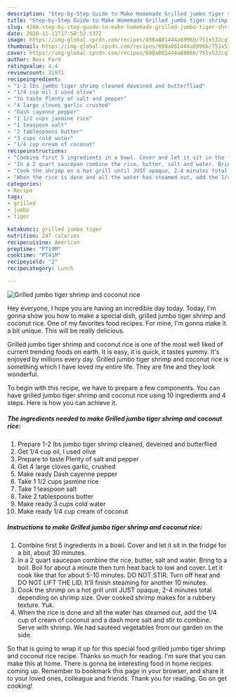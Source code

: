 ```yaml
---
description: "Step-by-Step Guide to Make Homemade Grilled jumbo tiger shrimp and coconut rice"
title: "Step-by-Step Guide to Make Homemade Grilled jumbo tiger shrimp and coconut rice"
slug: 4288-step-by-step-guide-to-make-homemade-grilled-jumbo-tiger-shrimp-and-coconut-rice
date: 2020-11-11T17:50:52.537Z
image: https://img-global.cpcdn.com/recipes/698a081444a8996b/751x532cq70/grilled-jumbo-tiger-shrimp-and-coconut-rice-recipe-main-photo.jpg
thumbnail: https://img-global.cpcdn.com/recipes/698a081444a8996b/751x532cq70/grilled-jumbo-tiger-shrimp-and-coconut-rice-recipe-main-photo.jpg
cover: https://img-global.cpcdn.com/recipes/698a081444a8996b/751x532cq70/grilled-jumbo-tiger-shrimp-and-coconut-rice-recipe-main-photo.jpg
author: Bess Ford
ratingvalue: 4.4
reviewcount: 31971
recipeingredient:
- "1-2 lbs jumbo tiger shrimp cleaned deveined and butterflied"
- "1/4 cup oil I used olive"
- "to taste Plenty of salt and pepper"
- "4 large cloves garlic crushed"
- "Dash cayenne pepper"
- "1 1/2 cups jasmine rice"
- "1 teaspoon salt"
- "2 tablespoons butter"
- "3 cups cold water"
- "1/4 cup cream of coconut"
recipeinstructions:
- "Combine first 5 ingredients in a bowl. Cover and let it sit in the fridge for a bit, about 30 minutes."
- "In a 2 quart saucepan combine the rice, butter, salt and water. Bring to a boil. Boil for about a minute then turn heat back to low and cover. Let it cook like that for about 5-10 minutes. DO NOT STIR. Turn off heat and DO NOT LIFT THE LID. It&#39;ll finish steaming for another 10 minutes."
- "Cook the shrimp on a hot grill until JUST opaque, 2-4 minutes total depending on shrimp size. Over cooked shrimp makes for a rubbery texture. Yuk."
- "When the rice is done and all the water has steamed out, add the 1/4 cup of cream of coconut and a dash more salt and stir to combine. Serve with shrimp. We had sautéed vegetables from our garden on the side."
categories:
- Recipe
tags:
- grilled
- jumbo
- tiger

katakunci: grilled jumbo tiger 
nutrition: 247 calories
recipecuisine: American
preptime: "PT19M"
cooktime: "PT41M"
recipeyield: "2"
recipecategory: Lunch

---
```



![Grilled jumbo tiger shrimp and coconut rice](https://img-global.cpcdn.com/recipes/698a081444a8996b/751x532cq70/grilled-jumbo-tiger-shrimp-and-coconut-rice-recipe-main-photo.jpg)

Hey everyone, I hope you are having an incredible day today. Today, I'm gonna show you how to make a special dish, grilled jumbo tiger shrimp and coconut rice. One of my favorites food recipes. For mine, I'm gonna make it a bit unique. This will be really delicious.



Grilled jumbo tiger shrimp and coconut rice is one of the most well liked of current trending foods on earth. It is easy, it is quick, it tastes yummy. It's enjoyed by millions every day. Grilled jumbo tiger shrimp and coconut rice is something which I have loved my entire life. They are fine and they look wonderful.


To begin with this recipe, we have to prepare a few components. You can have grilled jumbo tiger shrimp and coconut rice using 10 ingredients and 4 steps. Here is how you can achieve it.

<!--inarticleads1-->

##### The ingredients needed to make Grilled jumbo tiger shrimp and coconut rice:

1. Prepare 1-2 lbs jumbo tiger shrimp cleaned, deveined and butterflied
1. Get 1/4 cup oil, I used olive
1. Prepare to taste Plenty of salt and pepper
1. Get 4 large cloves garlic, crushed
1. Make ready Dash cayenne pepper
1. Take 1 1/2 cups jasmine rice
1. Take 1 teaspoon salt
1. Take 2 tablespoons butter
1. Make ready 3 cups cold water
1. Make ready 1/4 cup cream of coconut




<!--inarticleads2-->

##### Instructions to make Grilled jumbo tiger shrimp and coconut rice:

1. Combine first 5 ingredients in a bowl. Cover and let it sit in the fridge for a bit, about 30 minutes.
1. In a 2 quart saucepan combine the rice, butter, salt and water. Bring to a boil. Boil for about a minute then turn heat back to low and cover. Let it cook like that for about 5-10 minutes. DO NOT STIR. Turn off heat and DO NOT LIFT THE LID. It&#39;ll finish steaming for another 10 minutes.
1. Cook the shrimp on a hot grill until JUST opaque, 2-4 minutes total depending on shrimp size. Over cooked shrimp makes for a rubbery texture. Yuk.
1. When the rice is done and all the water has steamed out, add the 1/4 cup of cream of coconut and a dash more salt and stir to combine. Serve with shrimp. We had sautéed vegetables from our garden on the side.




So that is going to wrap it up for this special food grilled jumbo tiger shrimp and coconut rice recipe. Thanks so much for reading. I'm sure that you can make this at home. There is gonna be interesting food in home recipes coming up. Remember to bookmark this page in your browser, and share it to your loved ones, colleague and friends. Thank you for reading. Go on get cooking!
